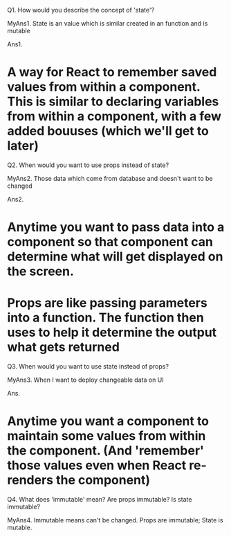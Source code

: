 Q1. How would you describe the concept of 'state'?

MyAns1.
State is an value which is similar created in an function and is mutable

Ans1.
# A way for React to remember saved values from within a component. This is similar to declaring variables from within a component, with a few added bouuses (which we'll get to later)


Q2. When would you want to use props instead of state?

MyAns2.
Those data which come from database and doesn't want to be changed

Ans2.
# Anytime you want to pass data into a component so that component can determine what will get displayed on the screen.

# Props are like passing parameters into a function. The function then uses to help it determine the output what gets returned

Q3. When would you want to use state instead of props?

MyAns3.
When I want to deploy changeable data on UI

Ans.
# Anytime you want a component to maintain some values from within the component. (And 'remember' those values even when React re-renders the component)


Q4. What does 'immutable' mean? Are props immutable? Is state immutable?

MyAns4.
Immutable means can't be changed.
Props are immutable; State is mutable.